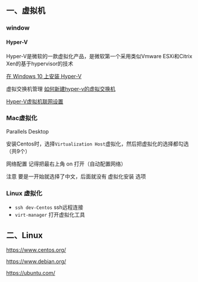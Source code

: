 ## 一、虚拟机
### window
#### Hyper-V
Hyper-V是微软的一款虚拟化产品，是微软第一个采用类似Vmware ESXi和Citrix Xen的基于hypervisor的技术

[在 Windows 10 上安装 Hyper-V](https://docs.microsoft.com/zh-cn/virtualization/hyper-v-on-windows/quick-start/enable-hyper-v)

 虚拟交换机管理
[如何新建hyper-v的虚拟交换机](https://jingyan.baidu.com/article/c35dbcb01fa5f6c916fcbc93.html)
 
[Hyper-V虚拟机联网设置](https://www.cnblogs.com/lj821022/p/10588483.html)

### Mac虚拟化
 Parallels Desktop

安装Centos时，选择`Virtualization Host`虚拟化，然后把虚拟化的选择都勾选（共9个）

网络配置 记得把最右上角 on 打开（自动配置网络）


注意 要是一开始就选择了中文，后面就没有 虚拟化安装 选项

### Linux 虚拟化
* `ssh dev-Centos` ssh远程连接
* `virt-manager` 打开虚拟化工具

 ## 二、Linux 

https://www.centos.org/

https://www.debian.org/

https://ubuntu.com/